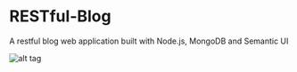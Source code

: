 # RESTful-Blog
A restful blog web application built with Node.js, MongoDB and Semantic UI

![alt tag](http://i.imgur.com/BiER4Ew.png)
